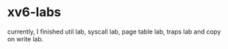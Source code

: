 # xv6-labs

currently, I finished util lab, syscall lab, page table lab, traps lab and copy on write lab.

